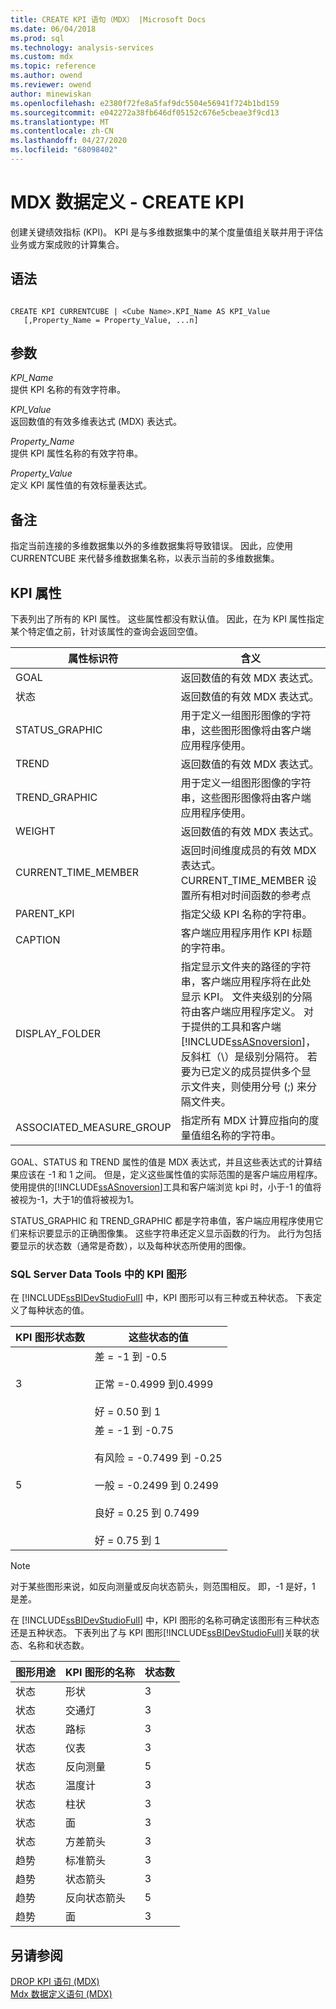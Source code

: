 ```yaml
---
title: CREATE KPI 语句（MDX） |Microsoft Docs
ms.date: 06/04/2018
ms.prod: sql
ms.technology: analysis-services
ms.custom: mdx
ms.topic: reference
ms.author: owend
ms.reviewer: owend
author: minewiskan
ms.openlocfilehash: e2380f72fe8a5faf9dc5504e56941f724b1bd159
ms.sourcegitcommit: e042272a38fb646df05152c676e5cbeae3f9cd13
ms.translationtype: MT
ms.contentlocale: zh-CN
ms.lasthandoff: 04/27/2020
ms.locfileid: "68098402"
---
```

# <a name="mdx-data-definition---create-kpi"></a>MDX 数据定义 - CREATE KPI


  创建关键绩效指标 (KPI)。 KPI 是与多维数据集中的某个度量值组关联并用于评估业务或方案成败的计算集合。  
  
## <a name="syntax"></a>语法  
  
```  
  
CREATE KPI CURRENTCUBE | <Cube Name>.KPI_Name AS KPI_Value  
   [,Property_Name = Property_Value, ...n]  
```  
  
## <a name="arguments"></a>参数  
 *KPI_Name*  
 提供 KPI 名称的有效字符串。  
  
 *KPI_Value*  
 返回数值的有效多维表达式 (MDX) 表达式。  
  
 *Property_Name*  
 提供 KPI 属性名称的有效字符串。  
  
 *Property_Value*  
 定义 KPI 属性值的有效标量表达式。  
  
## <a name="remarks"></a>备注  
 指定当前连接的多维数据集以外的多维数据集将导致错误。 因此，应使用 CURRENTCUBE 来代替多维数据集名称，以表示当前的多维数据集。  
  
## <a name="kpi-properties"></a>KPI 属性  
 下表列出了所有的 KPI 属性。 这些属性都没有默认值。 因此，在为 KPI 属性指定某个特定值之前，针对该属性的查询会返回空值。  
  
|属性标识符|含义|  
|-------------------------|-------------|  
|GOAL|返回数值的有效 MDX 表达式。|  
|状态|返回数值的有效 MDX 表达式。|  
|STATUS_GRAPHIC|用于定义一组图形图像的字符串，这些图形图像将由客户端应用程序使用。|  
|TREND|返回数值的有效 MDX 表达式。|  
|TREND_GRAPHIC|用于定义一组图形图像的字符串，这些图形图像将由客户端应用程序使用。|  
|WEIGHT|返回数值的有效 MDX 表达式。|  
|CURRENT_TIME_MEMBER|返回时间维度成员的有效 MDX 表达式。 CURRENT_TIME_MEMBER 设置所有相对时间函数的参考点|  
|PARENT_KPI|指定父级 KPI 名称的字符串。|  
|CAPTION|客户端应用程序用作 KPI 标题的字符串。|  
|DISPLAY_FOLDER|指定显示文件夹的路径的字符串，客户端应用程序将在此处显示 KPI。 文件夹级别的分隔符由客户端应用程序定义。 对于提供的工具和客户端[!INCLUDE[ssASnoversion](../includes/ssasnoversion-md.md)]，反斜杠（\\）是级别分隔符。 若要为已定义的成员提供多个显示文件夹，则使用分号 (;) 来分隔文件夹。|  
|ASSOCIATED_MEASURE_GROUP|指定所有 MDX 计算应指向的度量值组名称的字符串。|  
  
 GOAL、STATUS 和 TREND 属性的值是 MDX 表达式，并且这些表达式的计算结果应该在 -1 和 1 之间。 但是，定义这些属性值的实际范围的是客户端应用程序。 使用提供的[!INCLUDE[ssASnoversion](../includes/ssasnoversion-md.md)]工具和客户端浏览 kpi 时，小于-1 的值将被视为-1，大于1的值将被视为1。  
  
 STATUS_GRAPHIC 和 TREND_GRAPHIC 都是字符串值，客户端应用程序使用它们来标识要显示的正确图像集。 这些字符串还定义显示函数的行为。 此行为包括要显示的状态数（通常是奇数），以及每种状态所使用的图像。  
  
### <a name="kpi-graphics-in-sql-server-data-tools"></a>SQL Server Data Tools 中的 KPI 图形  
 在 [!INCLUDE[ssBIDevStudioFull](../includes/ssbidevstudiofull-md.md)] 中，KPI 图形可以有三种或五种状态。 下表定义了每种状态的值。  
  
|KPI 图形状态数|这些状态的值|  
|--------------------------------------|---------------------------|  
|3|差 = -1 到 -0.5<br /><br /> 正常 =-0.4999 到0.4999<br /><br /> 好 = 0.50 到 1|  
|5|差 = -1 到 -0.75<br /><br /> 有风险 = -0.7499 到 -0.25<br /><br /> 一般 = -0.2499 到 0.2499<br /><br /> 良好 = 0.25 到 0.7499<br /><br /> 好 = 0.75 到 1|  
  
> [!NOTE]  
>  对于某些图形来说，如反向测量或反向状态箭头，则范围相反。 即，-1 是好，1 是差。  
  
 在 [!INCLUDE[ssBIDevStudioFull](../includes/ssbidevstudiofull-md.md)] 中，KPI 图形的名称可确定该图形有三种状态还是五种状态。 下表列出了与 KPI 图形[!INCLUDE[ssBIDevStudioFull](../includes/ssbidevstudiofull-md.md)]关联的状态、名称和状态数。  
  
|图形用途|KPI 图形的名称|状态数|  
|--------------------|-------------------------|----------------------|  
|状态|形状|3|  
|状态|交通灯|3|  
|状态|路标|3|  
|状态|仪表|3|  
|状态|反向测量|5|  
|状态|温度计|3|  
|状态|柱状|3|  
|状态|面|3|  
|状态|方差箭头|3|  
|趋势|标准箭头|3|  
|趋势|状态箭头|3|  
|趋势|反向状态箭头|5|  
|趋势|面|3|  
  
## <a name="see-also"></a>另请参阅  
 [DROP KPI 语句 &#40;MDX&#41;](../mdx/mdx-data-definition-drop-kpi.md)   
 [Mdx 数据定义语句 &#40;MDX&#41;](../mdx/mdx-data-definition-statements-mdx.md)  
  
  
